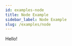 ```yaml
---
id: examples-node
title: Node Example
sidebar_label: Node Example
slug: /examples/node
---
```


Hello!